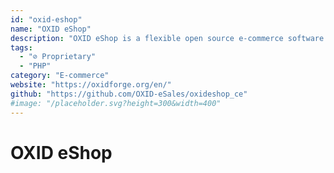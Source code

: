 ```yaml
---
id: "oxid-eshop"
name: "OXID eShop"
description: "OXID eShop is a flexible open source e-commerce software with a wide range of functionalities."
tags:
  - "⊘ Proprietary"
  - "PHP"
category: "E-commerce"
website: "https://oxidforge.org/en/"
github: "https://github.com/OXID-eSales/oxideshop_ce"
#image: "/placeholder.svg?height=300&width=400"
---
```


# OXID eShop
